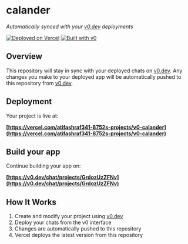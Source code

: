 # calander

*Automatically synced with your [v0.dev](https://v0.dev) deployments*

[![Deployed on Vercel](https://img.shields.io/badge/Deployed%20on-Vercel-black?style=for-the-badge&logo=vercel)](https://vercel.com/atifashraf341-8752s-projects/v0-calander)
[![Built with v0](https://img.shields.io/badge/Built%20with-v0.dev-black?style=for-the-badge)](https://v0.dev/chat/projects/GrdozUzZFNv)

## Overview

This repository will stay in sync with your deployed chats on [v0.dev](https://v0.dev).
Any changes you make to your deployed app will be automatically pushed to this repository from [v0.dev](https://v0.dev).

## Deployment

Your project is live at:

**[https://vercel.com/atifashraf341-8752s-projects/v0-calander](https://vercel.com/atifashraf341-8752s-projects/v0-calander)**

## Build your app

Continue building your app on:

**[https://v0.dev/chat/projects/GrdozUzZFNv](https://v0.dev/chat/projects/GrdozUzZFNv)**

## How It Works

1. Create and modify your project using [v0.dev](https://v0.dev)
2. Deploy your chats from the v0 interface
3. Changes are automatically pushed to this repository
4. Vercel deploys the latest version from this repository
